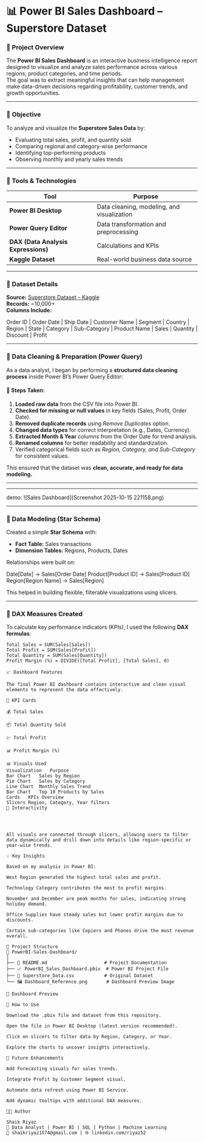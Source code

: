 # 📊 Power BI Sales Dashboard – Superstore Dataset

### 🧾 Project Overview
The **Power BI Sales Dashboard** is an interactive business intelligence report designed to visualize and analyze sales performance across various regions, product categories, and time periods.  
The goal was to extract meaningful insights that can help management make data-driven decisions regarding profitability, customer trends, and growth opportunities.

---

### 🎯 Objective
To analyze and visualize the **Superstore Sales Data** by:
- Evaluating total sales, profit, and quantity sold  
- Comparing regional and category-wise performance  
- Identifying top-performing products  
- Observing monthly and yearly sales trends  

---

### 🧰 Tools & Technologies
| Tool | Purpose |
|------|----------|
| **Power BI Desktop** | Data cleaning, modeling, and visualization |
| **Power Query Editor** | Data transformation and preprocessing |
| **DAX (Data Analysis Expressions)** | Calculations and KPIs |
| **Kaggle Dataset** | Real-world business data source |

---

### 📂 Dataset Details
**Source:** [Superstore Dataset – Kaggle](https://www.kaggle.com/datasets/vivek468/superstore-dataset-final)  
**Records:** ~10,000+  
**Columns Include:**

Order ID | Order Date | Ship Date | Customer Name | Segment | Country | Region | State |
Category | Sub-Category | Product Name | Sales | Quantity | Discount | Profit


---

### 🧹 Data Cleaning & Preparation (Power Query)
As a data analyst, I began by performing a **structured data cleaning process** inside Power BI’s Power Query Editor:

#### 🔧 Steps Taken:
1. **Loaded raw data** from the CSV file into Power BI.  
2. **Checked for missing or null values** in key fields (Sales, Profit, Order Date).  
3. **Removed duplicate records** using *Remove Duplicates* option.  
4. **Changed data types** for correct interpretation (e.g., Dates, Currency).  
5. **Extracted Month & Year** columns from the Order Date for trend analysis.  
6. **Renamed columns** for better readability and standardization.  
7. Verified categorical fields such as *Region, Category, and Sub-Category* for consistent values.  

This ensured that the dataset was **clean, accurate, and ready for data modeling.**

---

---

demo:
![Sales Dashboard](Screenshot 2025-10-15 221158.png)

---

### 🧠 Data Modeling (Star Schema)
Created a simple **Star Schema** with:
- **Fact Table:** Sales transactions  
- **Dimension Tables:** Regions, Products, Dates  

Relationships were built on:


Date[Date] → Sales[Order Date]
Product[Product ID] → Sales[Product ID]
Region[Region Name] → Sales[Region]


This helped in building flexible, filterable visualizations using slicers.

---

### 🧮 DAX Measures Created
To calculate key performance indicators (KPIs), I used the following **DAX formulas**:

```DAX
Total Sales = SUM(Sales[Sales])
Total Profit = SUM(Sales[Profit])
Total Quantity = SUM(Sales[Quantity])
Profit Margin (%) = DIVIDE([Total Profit], [Total Sales], 0)

📈 Dashboard Features

The final Power BI dashboard contains interactive and clean visual elements to represent the data effectively.

🧾 KPI Cards

💰 Total Sales

📦 Total Quantity Sold

💹 Total Profit

📊 Profit Margin (%)

📊 Visuals Used
Visualization	Purpose
Bar Chart	Sales by Region
Pie Chart	Sales by Category
Line Chart	Monthly Sales Trend
Bar Chart	Top 10 Products by Sales
Cards	KPIs Overview
Slicers	Region, Category, Year filters
🧭 Interactivity




All visuals are connected through slicers, allowing users to filter data dynamically and drill down into details like region-specific or year-wise trends.

💡 Key Insights

Based on my analysis in Power BI:

West Region generated the highest total sales and profit.

Technology Category contributes the most to profit margins.

November and December are peak months for sales, indicating strong holiday demand.

Office Supplies have steady sales but lower profit margins due to discounts.

Certain sub-categories like Copiers and Phones drive the most revenue overall.

🧩 Project Structure
📁 PowerBI-Sales-Dashboard/
│
├── 📄 README.md                     # Project Documentation
├── 📈 PowerBI_Sales_Dashboard.pbix  # Power BI Project File
├── 📄 Superstore_Data.csv           # Original Dataset
└── 🖼️ Dashboard_Reference.png       # Dashboard Preview Image

📸 Dashboard Preview

🚀 How to Use

Download the .pbix file and dataset from this repository.

Open the file in Power BI Desktop (latest version recommended).

Click on slicers to filter data by Region, Category, or Year.

Explore the charts to uncover insights interactively.

🔮 Future Enhancements

Add Forecasting visuals for sales trends.

Integrate Profit by Customer Segment visual.

Automate data refresh using Power BI Service.

Add dynamic tooltips with additional DAX measures.

👨‍💻 Author

Shaik Riyaz
💼 Data Analyst | Power BI | SQL | Python | Machine Learning
📧 shaikriyaz1574@gmail.com | 🌐 linkedin.com/riyaz52
